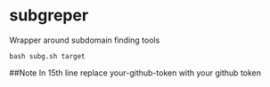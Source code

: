 # subgreper
Wrapper around subdomain finding tools

```
bash subg.sh target
```
##Note
In 15th line replace your-github-token with your github token
